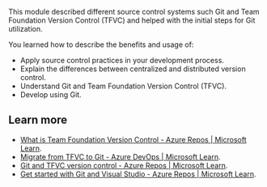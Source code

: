This module described different source control systems such Git and Team Foundation Version Control (TFVC) and helped with the initial steps for Git utilization.

You learned how to describe the benefits and usage of:

 -  Apply source control practices in your development process.
 -  Explain the differences between centralized and distributed version control.
 -  Understand Git and Team Foundation Version Control (TFVC).
 -  Develop using Git.

## Learn more

 -  [What is Team Foundation Version Control - Azure Repos \| Microsoft Learn](/azure/devops/repos/tfvc/what-is-tfvc).
 -  [Migrate from TFVC to Git - Azure DevOps \| Microsoft Learn](/devops/develop/git/migrate-from-tfvc-to-git).
 -  [Git and TFVC version control - Azure Repos \| Microsoft Learn](/azure/devops/repos/tfvc/comparison-git-tfvc).
 -  [Get started with Git and Visual Studio - Azure Repos \| Microsoft Learn](/azure/devops/repos/git/gitquickstart).
